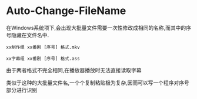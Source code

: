 # Auto-Change-FileName
在Windows系统项下,会出现大批量文件需要一次性修改成相同的名称,而其中的序号隐藏在文件名中.

`xx制作组 xx番剧 [序号] 格式.mkv`

`xx字幕组 xx番剧 [序号] 格式.ass`

由于两者格式不完全相同,在播放器播放时无法直接读取字幕

类似于这种的大批量文件名,一个个复制粘贴极为复杂,因而可以写一个程序对序号部分进行识别
